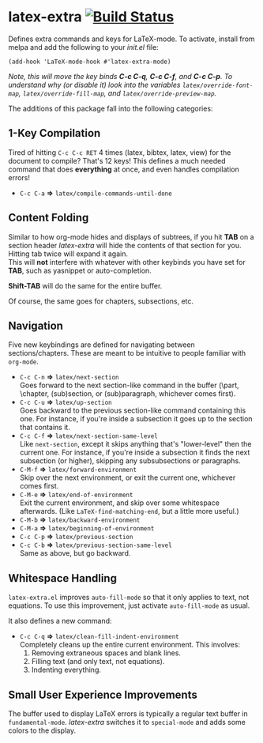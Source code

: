 latex-extra [![Build Status](https://travis-ci.org/Bruce-Connor/latex-extra.svg?branch=master)](https://travis-ci.org/Bruce-Connor/latex-extra)
=======

Defines extra commands and keys for LaTeX-mode. To activate, install
from melpa and add the following to your _init.el_ file:

    (add-hook 'LaTeX-mode-hook #'latex-extra-mode)

_Note, this will move the key binds **C-c C-q**, **C-c C-f**, and
**C-c C-p**. To understand why (or disable it) look into the variables
`latex/override-font-map`, `latex/override-fill-map`, and
`latex/override-preview-map`._

The additions of this package fall into the following categories:

## 1-Key Compilation ##

Tired of hitting `C-c C-c RET` 4 times (latex, bibtex, latex, view)
for the document to compile? That's 12 keys! This defines a much
needed command that does **everything** at once, and even handles
compilation errors!

- `C-c C-a` **=>** `latex/compile-commands-until-done`

## Content Folding ##

Similar to how org-mode hides and displays of subtrees, if you hit
**TAB** on a section header _latex-extra_ will hide the contents of
that section for you. Hitting tab twice will expand it again.  
This will **not** interfere with whatever with other keybinds you have
set for **TAB**, such as yasnippet or auto-completion.

**Shift-TAB** will do the same for the entire buffer.

Of course, the same goes for chapters, subsections, etc.

## Navigation ##

Five new keybindings are defined for navigating between
sections/chapters. These are meant to be intuitive to people familiar
with `org-mode`.

- `C-c C-n` **=>** `latex/next-section`  
Goes forward to the next section-like command in the buffer (\part,
\chapter, \(sub)section, or \(sub)paragraph, whichever comes first).
- `C-c C-u` **=>** `latex/up-section`  
Goes backward to the previous section-like command containing this
one. For instance, if you're inside a subsection it goes up to the
section that contains it.
- `C-c C-f` **=>** `latex/next-section-same-level`  
Like `next-section`, except it skips anything that's "lower-level"
then the current one. For instance, if you're inside a subsection it
finds the next subsection (or higher), skipping any subsubsections or
paragraphs.
- `C-M-f` **=>** `latex/forward-environment`  
Skip over the next environment, or exit the current one, whichever
comes first. 
- `C-M-e` **=>** `latex/end-of-environment`  
Exit the current environment, and skip over some whitespace
afterwards. (Like `LaTeX-find-matching-end`, but a little more useful.)
- `C-M-b` **=>** `latex/backward-environment`  
- `C-M-a` **=>** `latex/beginning-of-environment`  
- `C-c C-p` **=>** `latex/previous-section`  
- `C-c C-b` **=>** `latex/previous-section-same-level`  
Same as above, but go backward.

## Whitespace Handling ##

`latex-extra.el` improves `auto-fill-mode` so that it only applies to
text, not equations. To use this improvement, just activate
`auto-fill-mode` as usual.

It also defines a new command:  

- `C-c C-q` **=>** `latex/clean-fill-indent-environment`  
  Completely cleans up the entire current environment. This involves:
  1. Removing extraneous spaces and blank lines.
  2. Filling text (and only text, not equations).
  3. Indenting everything.

## Small User Experience Improvements ##

The buffer used to display LaTeX errors is typically a regular text
buffer in `fundamental-mode`. *latex-extra* switches it to
`special-mode` and adds some colors to the display.
